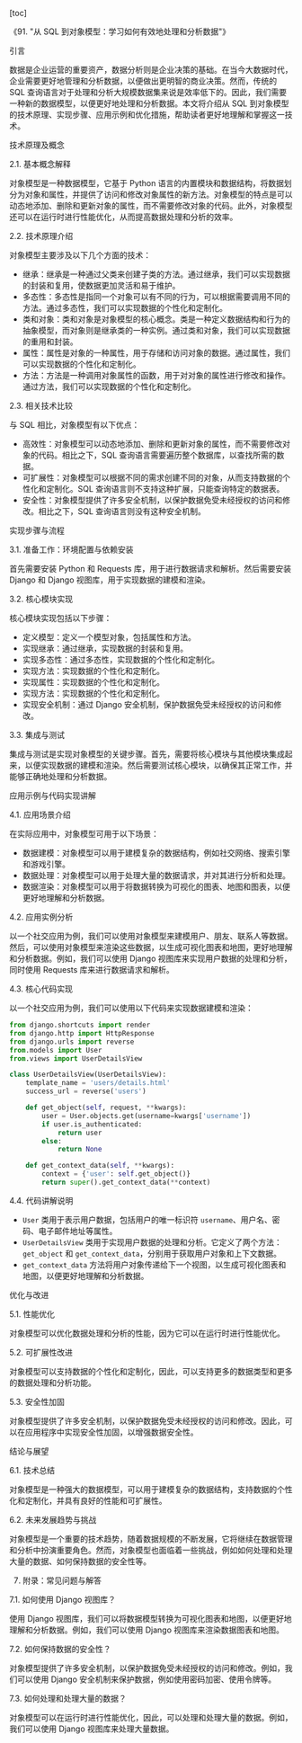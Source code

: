 
[toc]                    
                
                
《91. "从 SQL 到对象模型：学习如何有效地处理和分析数据"》

引言

数据是企业运营的重要资产，数据分析则是企业决策的基础。在当今大数据时代，企业需要更好地管理和分析数据，以便做出更明智的商业决策。然而，传统的 SQL 查询语言对于处理和分析大规模数据集来说是效率低下的。因此，我们需要一种新的数据模型，以便更好地处理和分析数据。本文将介绍从 SQL 到对象模型的技术原理、实现步骤、应用示例和优化措施，帮助读者更好地理解和掌握这一技术。

技术原理及概念

2.1. 基本概念解释

对象模型是一种数据模型，它基于 Python 语言的内置模块和数据结构，将数据划分为对象和属性，并提供了访问和修改对象属性的新方法。对象模型的特点是可以动态地添加、删除和更新对象的属性，而不需要修改对象的代码。此外，对象模型还可以在运行时进行性能优化，从而提高数据处理和分析的效率。

2.2. 技术原理介绍

对象模型主要涉及以下几个方面的技术：

* 继承：继承是一种通过父类来创建子类的方法。通过继承，我们可以实现数据的封装和复用，使数据更加灵活和易于维护。
* 多态性：多态性是指同一个对象可以有不同的行为，可以根据需要调用不同的方法。通过多态性，我们可以实现数据的个性化和定制化。
* 类和对象：类和对象是对象模型的核心概念。类是一种定义数据结构和行为的抽象模型，而对象则是继承类的一种实例。通过类和对象，我们可以实现数据的重用和封装。
* 属性：属性是对象的一种属性，用于存储和访问对象的数据。通过属性，我们可以实现数据的个性化和定制化。
* 方法：方法是一种调用对象属性的函数，用于对对象的属性进行修改和操作。通过方法，我们可以实现数据的个性化和定制化。

2.3. 相关技术比较

与 SQL 相比，对象模型有以下优点：

* 高效性：对象模型可以动态地添加、删除和更新对象的属性，而不需要修改对象的代码。相比之下，SQL 查询语言需要遍历整个数据库，以查找所需的数据。
* 可扩展性：对象模型可以根据不同的需求创建不同的对象，从而支持数据的个性化和定制化。SQL 查询语言则不支持这种扩展，只能查询特定的数据表。
* 安全性：对象模型提供了许多安全机制，以保护数据免受未经授权的访问和修改。相比之下，SQL 查询语言则没有这种安全机制。

实现步骤与流程

3.1. 准备工作：环境配置与依赖安装

首先需要安装 Python 和 Requests 库，用于进行数据请求和解析。然后需要安装 Django 和 Django 视图库，用于实现数据的建模和渲染。

3.2. 核心模块实现

核心模块实现包括以下步骤：

* 定义模型：定义一个模型对象，包括属性和方法。
* 实现继承：通过继承，实现数据的封装和复用。
* 实现多态性：通过多态性，实现数据的个性化和定制化。
* 实现方法：实现数据的个性化和定制化。
* 实现属性：实现数据的个性化和定制化。
* 实现方法：实现数据的个性化和定制化。
* 实现安全机制：通过 Django 安全机制，保护数据免受未经授权的访问和修改。

3.3. 集成与测试

集成与测试是实现对象模型的关键步骤。首先，需要将核心模块与其他模块集成起来，以便实现数据的建模和渲染。然后需要测试核心模块，以确保其正常工作，并能够正确地处理和分析数据。

应用示例与代码实现讲解

4.1. 应用场景介绍

在实际应用中，对象模型可用于以下场景：

* 数据建模：对象模型可以用于建模复杂的数据结构，例如社交网络、搜索引擎和游戏引擎。
* 数据处理：对象模型可以用于处理大量的数据请求，并对其进行分析和处理。
* 数据渲染：对象模型可以用于将数据转换为可视化的图表、地图和图表，以便更好地理解和分析数据。

4.2. 应用实例分析

以一个社交应用为例，我们可以使用对象模型来建模用户、朋友、联系人等数据。然后，可以使用对象模型来渲染这些数据，以生成可视化图表和地图，更好地理解和分析数据。例如，我们可以使用 Django 视图库来实现用户数据的处理和分析，同时使用 Requests 库来进行数据请求和解析。

4.3. 核心代码实现

以一个社交应用为例，我们可以使用以下代码来实现数据建模和渲染：

```python
from django.shortcuts import render
from django.http import HttpResponse
from django.urls import reverse
from.models import User
from.views import UserDetailsView

class UserDetailsView(UserDetailsView):
    template_name = 'users/details.html'
    success_url = reverse('users')

    def get_object(self, request, **kwargs):
        user = User.objects.get(username=kwargs['username'])
        if user.is_authenticated:
            return user
        else:
            return None

    def get_context_data(self, **kwargs):
        context = {'user': self.get_object()}
        return super().get_context_data(**context)
```

4.4. 代码讲解说明

* `User` 类用于表示用户数据，包括用户的唯一标识符 `username`、用户名、密码、电子邮件地址等属性。
* `UserDetailsView` 类用于实现用户数据的处理和分析。它定义了两个方法：`get_object` 和 `get_context_data`，分别用于获取用户对象和上下文数据。
* `get_context_data` 方法将用户对象传递给下一个视图，以生成可视化图表和地图，以便更好地理解和分析数据。

优化与改进

5.1. 性能优化

对象模型可以优化数据处理和分析的性能，因为它可以在运行时进行性能优化。

5.2. 可扩展性改进

对象模型可以支持数据的个性化和定制化，因此，可以支持更多的数据类型和更多的数据处理和分析功能。

5.3. 安全性加固

对象模型提供了许多安全机制，以保护数据免受未经授权的访问和修改。因此，可以在应用程序中实现安全性加固，以增强数据安全性。

结论与展望

6.1. 技术总结

对象模型是一种强大的数据模型，可以用于建模复杂的数据结构，支持数据的个性化和定制化，并具有良好的性能和可扩展性。

6.2. 未来发展趋势与挑战

对象模型是一个重要的技术趋势，随着数据规模的不断发展，它将继续在数据管理和分析中扮演重要角色。然而，对象模型也面临着一些挑战，例如如何处理和处理大量的数据、如何保持数据的安全性等。

7. 附录：常见问题与解答

7.1. 如何使用 Django 视图库？

使用 Django 视图库，我们可以将数据模型转换为可视化图表和地图，以便更好地理解和分析数据。例如，我们可以使用 Django 视图库来渲染数据图表和地图。

7.2. 如何保持数据的安全性？

对象模型提供了许多安全机制，以保护数据免受未经授权的访问和修改。例如，我们可以使用 Django 安全机制来保护数据，例如使用密码加密、使用令牌等。

7.3. 如何处理和处理大量的数据？

对象模型可以在运行时进行性能优化，因此，可以处理和处理大量的数据。例如，我们可以使用 Django 视图库来处理大量数据。

